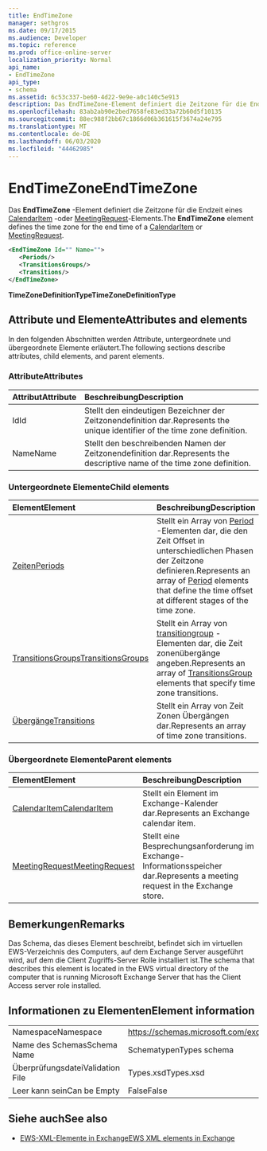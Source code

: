 ```yaml
---
title: EndTimeZone
manager: sethgros
ms.date: 09/17/2015
ms.audience: Developer
ms.topic: reference
ms.prod: office-online-server
localization_priority: Normal
api_name:
- EndTimeZone
api_type:
- schema
ms.assetid: 6c53c337-be60-4d22-9e9e-a0c140c5e913
description: Das EndTimeZone-Element definiert die Zeitzone für die Endzeit eines CalendarItem-oder MeetingRequest-Elements.
ms.openlocfilehash: 83ab2ab90e2bed7658fe83ed33a72b60d5f10135
ms.sourcegitcommit: 88ec988f2bb67c1866d06b361615f3674a24e795
ms.translationtype: MT
ms.contentlocale: de-DE
ms.lasthandoff: 06/03/2020
ms.locfileid: "44462985"
---
```

# <a name="endtimezone"></a><span data-ttu-id="4900f-103">EndTimeZone</span><span class="sxs-lookup"><span data-stu-id="4900f-103">EndTimeZone</span></span>

<span data-ttu-id="4900f-104">Das **EndTimeZone** -Element definiert die Zeitzone für die Endzeit eines [CalendarItem](calendaritem.md) -oder [MeetingRequest](meetingrequest.md)-Elements.</span><span class="sxs-lookup"><span data-stu-id="4900f-104">The **EndTimeZone** element defines the time zone for the end time of a [CalendarItem](calendaritem.md) or [MeetingRequest](meetingrequest.md).</span></span>
  
```xml
<EndTimeZone Id="" Name="">
   <Periods/>
   <TransitionsGroups/>
   <Transitions/>
</EndTimeZone>
```

 <span data-ttu-id="4900f-105">**TimeZoneDefinitionType**</span><span class="sxs-lookup"><span data-stu-id="4900f-105">**TimeZoneDefinitionType**</span></span>
## <a name="attributes-and-elements"></a><span data-ttu-id="4900f-106">Attribute und Elemente</span><span class="sxs-lookup"><span data-stu-id="4900f-106">Attributes and elements</span></span>

<span data-ttu-id="4900f-107">In den folgenden Abschnitten werden Attribute, untergeordnete und übergeordnete Elemente erläutert.</span><span class="sxs-lookup"><span data-stu-id="4900f-107">The following sections describe attributes, child elements, and parent elements.</span></span>
  
### <a name="attributes"></a><span data-ttu-id="4900f-108">Attribute</span><span class="sxs-lookup"><span data-stu-id="4900f-108">Attributes</span></span>

|<span data-ttu-id="4900f-109">**Attribut**</span><span class="sxs-lookup"><span data-stu-id="4900f-109">**Attribute**</span></span>|<span data-ttu-id="4900f-110">**Beschreibung**</span><span class="sxs-lookup"><span data-stu-id="4900f-110">**Description**</span></span>|
|:-----|:-----|
|<span data-ttu-id="4900f-111">Id</span><span class="sxs-lookup"><span data-stu-id="4900f-111">Id</span></span>  <br/> |<span data-ttu-id="4900f-112">Stellt den eindeutigen Bezeichner der Zeitzonendefinition dar.</span><span class="sxs-lookup"><span data-stu-id="4900f-112">Represents the unique identifier of the time zone definition.</span></span>  <br/> |
|<span data-ttu-id="4900f-113">Name</span><span class="sxs-lookup"><span data-stu-id="4900f-113">Name</span></span>  <br/> |<span data-ttu-id="4900f-114">Stellt den beschreibenden Namen der Zeitzonendefinition dar.</span><span class="sxs-lookup"><span data-stu-id="4900f-114">Represents the descriptive name of the time zone definition.</span></span>  <br/> |
   
### <a name="child-elements"></a><span data-ttu-id="4900f-115">Untergeordnete Elemente</span><span class="sxs-lookup"><span data-stu-id="4900f-115">Child elements</span></span>

|<span data-ttu-id="4900f-116">**Element**</span><span class="sxs-lookup"><span data-stu-id="4900f-116">**Element**</span></span>|<span data-ttu-id="4900f-117">**Beschreibung**</span><span class="sxs-lookup"><span data-stu-id="4900f-117">**Description**</span></span>|
|:-----|:-----|
|[<span data-ttu-id="4900f-118">Zeiten</span><span class="sxs-lookup"><span data-stu-id="4900f-118">Periods</span></span>](periods.md) <br/> |<span data-ttu-id="4900f-119">Stellt ein Array von [Period](period.md) -Elementen dar, die den Zeit Offset in unterschiedlichen Phasen der Zeitzone definieren.</span><span class="sxs-lookup"><span data-stu-id="4900f-119">Represents an array of [Period](period.md) elements that define the time offset at different stages of the time zone.</span></span>  <br/> |
|[<span data-ttu-id="4900f-120">TransitionsGroups</span><span class="sxs-lookup"><span data-stu-id="4900f-120">TransitionsGroups</span></span>](transitionsgroups.md) <br/> |<span data-ttu-id="4900f-121">Stellt ein Array von [transitiongroup](transitionsgroup.md) -Elementen dar, die Zeit zonenübergänge angeben.</span><span class="sxs-lookup"><span data-stu-id="4900f-121">Represents an array of [TransitionsGroup](transitionsgroup.md) elements that specify time zone transitions.</span></span>  <br/> |
|[<span data-ttu-id="4900f-122">Übergänge</span><span class="sxs-lookup"><span data-stu-id="4900f-122">Transitions</span></span>](transitions.md) <br/> |<span data-ttu-id="4900f-123">Stellt ein Array von Zeit Zonen Übergängen dar.</span><span class="sxs-lookup"><span data-stu-id="4900f-123">Represents an array of time zone transitions.</span></span>  <br/> |
   
### <a name="parent-elements"></a><span data-ttu-id="4900f-124">Übergeordnete Elemente</span><span class="sxs-lookup"><span data-stu-id="4900f-124">Parent elements</span></span>

|<span data-ttu-id="4900f-125">**Element**</span><span class="sxs-lookup"><span data-stu-id="4900f-125">**Element**</span></span>|<span data-ttu-id="4900f-126">**Beschreibung**</span><span class="sxs-lookup"><span data-stu-id="4900f-126">**Description**</span></span>|
|:-----|:-----|
|[<span data-ttu-id="4900f-127">CalendarItem</span><span class="sxs-lookup"><span data-stu-id="4900f-127">CalendarItem</span></span>](calendaritem.md) <br/> |<span data-ttu-id="4900f-128">Stellt ein Element im Exchange-Kalender dar.</span><span class="sxs-lookup"><span data-stu-id="4900f-128">Represents an Exchange calendar item.</span></span>  <br/> |
|[<span data-ttu-id="4900f-129">MeetingRequest</span><span class="sxs-lookup"><span data-stu-id="4900f-129">MeetingRequest</span></span>](meetingrequest.md) <br/> |<span data-ttu-id="4900f-130">Stellt eine Besprechungsanforderung im Exchange-Informationsspeicher dar.</span><span class="sxs-lookup"><span data-stu-id="4900f-130">Represents a meeting request in the Exchange store.</span></span>  <br/> |
   
## <a name="remarks"></a><span data-ttu-id="4900f-131">Bemerkungen</span><span class="sxs-lookup"><span data-stu-id="4900f-131">Remarks</span></span>

<span data-ttu-id="4900f-132">Das Schema, das dieses Element beschreibt, befindet sich im virtuellen EWS-Verzeichnis des Computers, auf dem Exchange Server ausgeführt wird, auf dem die Client Zugriffs-Server Rolle installiert ist.</span><span class="sxs-lookup"><span data-stu-id="4900f-132">The schema that describes this element is located in the EWS virtual directory of the computer that is running Microsoft Exchange Server that has the Client Access server role installed.</span></span>
  
## <a name="element-information"></a><span data-ttu-id="4900f-133">Informationen zu Elementen</span><span class="sxs-lookup"><span data-stu-id="4900f-133">Element information</span></span>

|||
|:-----|:-----|
|<span data-ttu-id="4900f-134">Namespace</span><span class="sxs-lookup"><span data-stu-id="4900f-134">Namespace</span></span>  <br/> |https://schemas.microsoft.com/exchange/services/2006/types  <br/> |
|<span data-ttu-id="4900f-135">Name des Schemas</span><span class="sxs-lookup"><span data-stu-id="4900f-135">Schema Name</span></span>  <br/> |<span data-ttu-id="4900f-136">Schematypen</span><span class="sxs-lookup"><span data-stu-id="4900f-136">Types schema</span></span>  <br/> |
|<span data-ttu-id="4900f-137">Überprüfungsdatei</span><span class="sxs-lookup"><span data-stu-id="4900f-137">Validation File</span></span>  <br/> |<span data-ttu-id="4900f-138">Types.xsd</span><span class="sxs-lookup"><span data-stu-id="4900f-138">Types.xsd</span></span>  <br/> |
|<span data-ttu-id="4900f-139">Leer kann sein</span><span class="sxs-lookup"><span data-stu-id="4900f-139">Can be Empty</span></span>  <br/> |<span data-ttu-id="4900f-140">False</span><span class="sxs-lookup"><span data-stu-id="4900f-140">False</span></span>  <br/> |
   
## <a name="see-also"></a><span data-ttu-id="4900f-141">Siehe auch</span><span class="sxs-lookup"><span data-stu-id="4900f-141">See also</span></span>



- [<span data-ttu-id="4900f-142">EWS-XML-Elemente in Exchange</span><span class="sxs-lookup"><span data-stu-id="4900f-142">EWS XML elements in Exchange</span></span>](ews-xml-elements-in-exchange.md)

